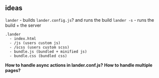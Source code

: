 ## ideas

`lander` - builds `lander.config.js`? and runs the build
`lander -s` - runs the build + the server

```
.lander
  - index.html
  - /js (users custom js)
  - /scss (users custom scss)
  - bundle.js (bundled + minified js)
  - bundle.css (bundled css)
```


**How to handle async actions in lander.conf.js?**
**How to handle multiple pages?**
